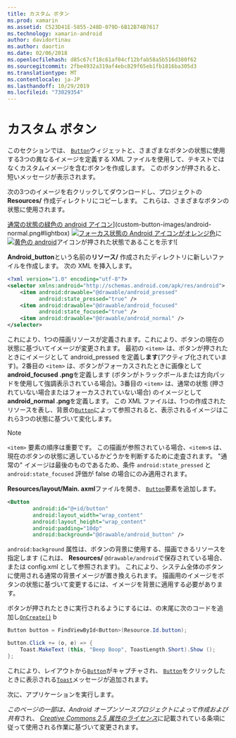 ```yaml
---
title: カスタム ボタン
ms.prod: xamarin
ms.assetid: C523D41E-5855-248D-079D-6B12B74B7617
ms.technology: xamarin-android
author: davidortinau
ms.author: daortin
ms.date: 02/06/2018
ms.openlocfilehash: d85c67cf18c61af04cf12bfab58a5b516d380f62
ms.sourcegitcommit: 2fbe4932a319af4ebc829f65eb1fb1816ba305d3
ms.translationtype: MT
ms.contentlocale: ja-JP
ms.lasthandoff: 10/29/2019
ms.locfileid: "73029354"
---
```

# <a name="custom-button"></a>カスタム ボタン

このセクションでは、 [`Button`](xref:Android.Widget.Button)ウィジェットと、さまざまなボタンの状態に使用する3つの異なるイメージを定義する XML ファイルを使用して、テキストではなくカスタムイメージを含むボタンを作成します。 このボタンが押されると、短いメッセージが表示されます。

次の3つのイメージを右クリックしてダウンロードし、プロジェクトの**Resources/** 作成ディレクトリにコピーします。 これらは、さまざまなボタンの状態に使用されます。

 [通常の状態の緑色の android アイコン](custom-button-images/android-normal.png)](custom-button-images/android-normal.png#lightbox) [![フォーカス状態の Android アイコンがオレンジ色](custom-button-images/android-focused.png)](custom-button-images/android-focused.png#lightbox)に[![黄色の android](custom-button-images/android-pressed.png)](custom-button-images/android-pressed.png#lightbox)アイコンが押された状態であることを示す![

**Android_button**という名前の**リソース/** 作成されたディレクトリに新しいファイルを作成します。 次の XML を挿入します。

```xml
<?xml version="1.0" encoding="utf-8"?>
<selector xmlns:android="http://schemas.android.com/apk/res/android">
    <item android:drawable="@drawable/android_pressed"
          android:state_pressed="true" />
    <item android:drawable="@drawable/android_focused"
          android:state_focused="true" />
    <item android:drawable="@drawable/android_normal" />
</selector>
```

これにより、1つの描画リソースが定義されます。これにより、ボタンの現在の状態に基づいてイメージが変更されます。 最初の `<item>` は、ボタンが押されたときにイメージとして android_pressed を定義し**ます**(アクティブ化されています)。2番目の `<item>` は、ボタンがフォーカスされたときに画像として**android_focused .png**を定義します (ボタンがトラックボールまたは方向パッドを使用して強調表示されている場合)。3番目の `<item>` は、通常の状態 (押されていない場合またはフォーカスされていない場合) のイメージとして**android_normal .png**を定義します。 この XML ファイルは、1つの作成されたリソースを表し、背景の[`Button`](xref:Android.Widget.Button)によって参照されると、表示されるイメージはこれら3つの状態に基づいて変化します。

> [!NOTE]
> `<item>` 要素の順序は重要です。 この描画が参照されている場合、`<item>`s は、現在のボタンの状態に適しているかどうかを判断するために走査されます。
> "通常の" イメージは最後のものであるため、条件 `android:state_pressed` と `android:state_focused` 評価が false の場合にのみ適用されます。

**Resources/layout/Main. axml**ファイルを開き、 [`Button`](xref:Android.Widget.Button)要素を追加します。

```xml
<Button
        android:id="@+id/button"
        android:layout_width="wrap_content"
        android:layout_height="wrap_content"
        android:padding="10dp"
        android:background="@drawable/android_button" />
```

`android:background` 属性は、ボタンの背景に使用する、描画できるリソースを指定します (これは、 **Resources/** `@drawable/android`で保存されている場合、または config.xml として参照されます)。 これにより、システム全体のボタンに使用される通常の背景イメージが置き換えられます。 描画用のイメージをボタンの状態に基づいて変更するには、イメージを背景に適用する必要があります。

ボタンが押されたときに実行されるようにするには、の末尾に次のコードを追加し[`OnCreate()`](xref:Android.App.Activity.OnCreate*)
b

```csharp
Button button = FindViewById<Button>(Resource.Id.button);

button.Click += (o, e) => {
    Toast.MakeText (this, "Beep Boop", ToastLength.Short).Show ();
};
```

これにより、レイアウトから[`Button`](xref:Android.Widget.Button)がキャプチャされ、 [`Button`](xref:Android.Widget.Button)をクリックしたときに表示される[`Toast`](xref:Android.Widget.Toast)メッセージが追加されます。

次に、アプリケーションを実行します。

*このページの一部は、Android オープンソースプロジェクトによって作成および共有*され、
[*Creative Commons 2.5 属性のライセンス*](https://creativecommons.org/licenses/by/2.5/)に記載されている条項に従って使用される作業に基づいて変更されます。
